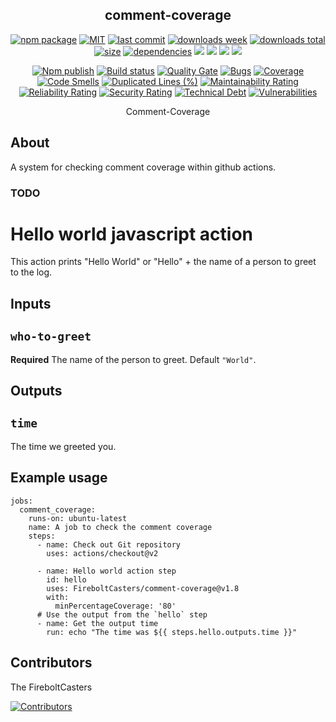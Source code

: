 <h2 align="center">
    comment-coverage
</h2>

<p align="center">
  <a href="https://badge.fury.io/js/comment-coverage.svg"><img src="https://badge.fury.io/js/comment-coverage.svg" alt="npm package" /></a>
  <a href="https://img.shields.io/github/license/FireboltCasters/comment-coverage"><img src="https://img.shields.io/github/license/FireboltCasters/comment-coverage" alt="MIT" /></a>
  <a href="https://img.shields.io/github/last-commit/FireboltCasters/comment-coverage?logo=git"><img src="https://img.shields.io/github/last-commit/FireboltCasters/comment-coverage?logo=git" alt="last commit" /></a>
  <a href="https://www.npmjs.com/package/comment-coverage"><img src="https://img.shields.io/npm/dm/comment-coverage.svg" alt="downloads week" /></a>
  <a href="https://www.npmjs.com/package/comment-coverage"><img src="https://img.shields.io/npm/dt/comment-coverage.svg" alt="downloads total" /></a>
  <a href="https://github.com/FireboltCasters/comment-coverage"><img src="https://shields.io/github/languages/code-size/FireboltCasters/comment-coverage" alt="size" /></a>
  <a href="https://david-dm.org/FireboltCasters/comment-coverageg"><img src="https://david-dm.org/FireboltCasters/comment-coverage/status.svg" alt="dependencies" /></a>
  <a href="https://app.fossa.com/projects/git%2Bgithub.com%2FFireboltCasters%2Fcomment-coverage?ref=badge_shield" alt="FOSSA Status"><img src="https://app.fossa.com/api/projects/git%2Bgithub.com%2FFireboltCasters%2Fcomment-coverage.svg?type=shield"/></a>
  <a href="https://github.com/google/gts" alt="Google TypeScript Style"><img src="https://img.shields.io/badge/code%20style-google-blueviolet.svg"/></a>
  <a href="https://shields.io/" alt="Google TypeScript Style"><img src="https://img.shields.io/badge/uses-TypeScript-blue.svg"/></a>
  <a href="https://github.com/marketplace/actions/lint-action"><img src="https://img.shields.io/badge/uses-Lint%20Action-blue.svg"/></a>
</p>

<p align="center">
  <a href="https://github.com/FireboltCasters/comment-coverage/actions/workflows/npmPublish.yml"><img src="https://github.com/FireboltCasters/comment-coverage/actions/workflows/npmPublish.yml/badge.svg" alt="Npm publish" /></a>
  <a href="https://github.com/FireboltCasters/comment-coverage/actions/workflows/linter.yml"><img src="https://github.com/FireboltCasters/comment-coverage/actions/workflows/linter.yml/badge.svg" alt="Build status" /></a>
  <a href="https://sonarcloud.io/dashboard?id=FireboltCasters_comment-coverage"><img src="https://sonarcloud.io/api/project_badges/measure?project=FireboltCasters_comment-coverage&metric=alert_status" alt="Quality Gate" /></a>
  <a href="https://sonarcloud.io/dashboard?id=FireboltCasters_comment-coverage"><img src="https://sonarcloud.io/api/project_badges/measure?project=FireboltCasters_comment-coverage&metric=bugs" alt="Bugs" /></a>
  <a href="https://sonarcloud.io/dashboard?id=FireboltCasters_comment-coverage"><img src="https://sonarcloud.io/api/project_badges/measure?project=FireboltCasters_comment-coverage&metric=coverage" alt="Coverage" /></a>
  <a href="https://sonarcloud.io/dashboard?id=FireboltCasters_comment-coverage"><img src="https://sonarcloud.io/api/project_badges/measure?project=FireboltCasters_comment-coverage&metric=code_smells" alt="Code Smells" /></a>
  <a href="https://sonarcloud.io/dashboard?id=FireboltCasters_comment-coverage"><img src="https://sonarcloud.io/api/project_badges/measure?project=FireboltCasters_comment-coverage&metric=duplicated_lines_density" alt="Duplicated Lines (%)" /></a>
  <a href="https://sonarcloud.io/dashboard?id=FireboltCasters_comment-coverage"><img src="https://sonarcloud.io/api/project_badges/measure?project=FireboltCasters_comment-coverage&metric=sqale_rating" alt="Maintainability Rating" /></a>
  <a href="https://sonarcloud.io/dashboard?id=FireboltCasters_comment-coverage"><img src="https://sonarcloud.io/api/project_badges/measure?project=FireboltCasters_comment-coverage&metric=reliability_rating" alt="Reliability Rating" /></a>
  <a href="https://sonarcloud.io/dashboard?id=FireboltCasters_comment-coverage"><img src="https://sonarcloud.io/api/project_badges/measure?project=FireboltCasters_comment-coverage&metric=security_rating" alt="Security Rating" /></a>
  <a href="https://sonarcloud.io/dashboard?id=FireboltCasters_comment-coverage"><img src="https://sonarcloud.io/api/project_badges/measure?project=FireboltCasters_comment-coverage&metric=sqale_index" alt="Technical Debt" /></a>
  <a href="https://sonarcloud.io/dashboard?id=FireboltCasters_comment-coverage"><img src="https://sonarcloud.io/api/project_badges/measure?project=FireboltCasters_comment-coverage&metric=vulnerabilities" alt="Vulnerabilities" /></a>
</p>

<p align="center">
    Comment-Coverage
</p>

## About

A system for checking comment coverage within github actions.

### TODO

# Hello world javascript action

This action prints "Hello World" or "Hello" + the name of a person to greet to the log.

## Inputs

## `who-to-greet`

**Required** The name of the person to greet. Default `"World"`.

## Outputs

## `time`

The time we greeted you.

## Example usage

```
jobs:
  comment_coverage:
    runs-on: ubuntu-latest
    name: A job to check the comment coverage
    steps:
      - name: Check out Git repository
        uses: actions/checkout@v2

      - name: Hello world action step
        id: hello
        uses: FireboltCasters/comment-coverage@v1.8
        with:
          minPercentageCoverage: '80'
      # Use the output from the `hello` step
      - name: Get the output time
        run: echo "The time was ${{ steps.hello.outputs.time }}"
```

## Contributors

The FireboltCasters

<a href="https://github.com/FireboltCasters/comment-coverage"><img src="https://contrib.rocks/image?repo=FireboltCasters/comment-coverage" alt="Contributors" /></a>
